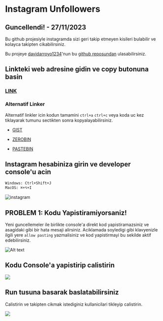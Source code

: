 # Instagram Unfollowers

## Guncellendi! - 27/11/2023

Bu github projesiyle instagramda sizi geri takip etmeyen kisileri bulabilir ve kolayca takipten cikabilirsiniz.

Bu projeye [davidarroyo1234](https://github.com/davidarroyo1234)'nun bu [github reposundan](https://github.com/davidarroyo1234/InstagramUnfollowers) ulasabilirsiniz.

## Linkteki web adresine gidin ve copy butonuna basin

### [LINK ](https://davidarroyo1234.github.io/InstagramUnfollowers/)

### Alternatif Linker

Alternatif linkler icin kodun tamamini `ctrl+a` `ctrl+c` veya koda uc kez tiklayarak tumunu sectikten sonra kopyalayabilirsiniz.

- [GIST](https://gist.githubusercontent.com/cobanov/5804dc3e9deb6b07ede82207102b5562/raw/2156dacc8727559654183757e5ef39b8ebb4010d/unfollowers)

- [ZEROBIN](https://zerobin.net/?505411b9c44fe0a7#ueNIjXVBswk+LdE/6jxYy8P9EWin24SrWI9FmDBWdIo=)

- [PASTEBIN](https://pastebin.com/qGB93W4B)

## Instagram hesabiniza girin ve developer console'u acin

```bash
Windows: Ctrl+Shift+J
MacOS: ⌘+⌥+I
```

![instagram](https://cobanov.dev/old-cobanov.github.io/assets/instagram.png)

## PROBLEM 1: Kodu Yapistiramiyorsaniz!
Yeni guncellemeler ile birlikte console'a direkt kod yapistiramazsiniz ve asagidaki gibi bir hata mesaji alirsiniz. Aciklamada soyledigi gibi klavyenizle ilgili yere `allow pasting` yazmalisiniz ve kod yapistirmayi bu sekilde aktif edebilirsiniz.

![Alt text](https://cobanov.dev/old-cobanov.github.io/assets/self-xss-console-warn.png)

## Kodu Console'a yapistirip calistirin

![](https://cobanov.dev/old-cobanov.github.io/assets/insta3.png)

## Run tusuna basarak baslatabilirsiniz

Calistirin ve takipten cikmak istediginiz kullanicilari tikleyip calistirin.

![](https://cobanov.dev/old-cobanov.github.io/assets/insta2.png)
